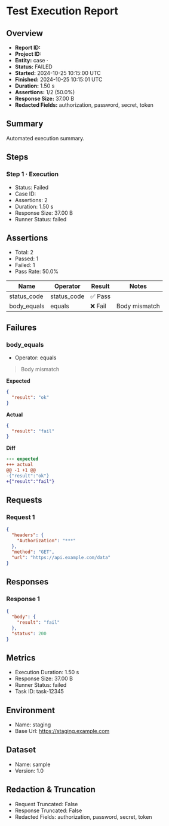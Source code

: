 # Test Execution Report

## Overview
- **Report ID:** <REPORT-ID>
- **Project ID:** <PROJECT-ID>
- **Entity:** case · <ENTITY-ID>
- **Status:** FAILED
- **Started:** 2024-10-25 10:15:00 UTC
- **Finished:** 2024-10-25 10:15:01 UTC
- **Duration:** 1.50 s
- **Assertions:** 1/2 (50.0%)
- **Response Size:** 37.00 B
- **Redacted Fields:** authorization, password, secret, token

## Summary
Automated execution summary.

## Steps

### Step 1 · Execution
- Status: Failed
- Case ID: <ENTITY-ID>
- Assertions: 2
- Duration: 1.50 s
- Response Size: 37.00 B
- Runner Status: failed

## Assertions
- Total: 2
- Passed: 1
- Failed: 1
- Pass Rate: 50.0%

| Name | Operator | Result | Notes |
| ---- | -------- | ------ | ----- |
| status_code | status_code | ✅ Pass | &nbsp; |
| body_equals | equals | ❌ Fail | Body mismatch |

## Failures

### body_equals
- Operator: equals
> Body mismatch

**Expected**
```json
{
  "result": "ok"
}
```

**Actual**
```json
{
  "result": "fail"
}
```

**Diff**
```diff
--- expected
+++ actual
@@ -1 +1 @@
-{"result":"ok"}
+{"result":"fail"}
```

## Requests

### Request 1
```json
{
  "headers": {
    "Authorization": "***"
  },
  "method": "GET",
  "url": "https://api.example.com/data"
}
```

## Responses

### Response 1
```json
{
  "body": {
    "result": "fail"
  },
  "status": 200
}
```

## Metrics
- Execution Duration: 1.50 s
- Response Size: 37.00 B
- Runner Status: failed
- Task ID: task-12345

## Environment
- Name: staging
- Base Url: https://staging.example.com

## Dataset
- Name: sample
- Version: 1.0

## Redaction & Truncation
- Request Truncated: False
- Response Truncated: False
- Redacted Fields: authorization, password, secret, token
